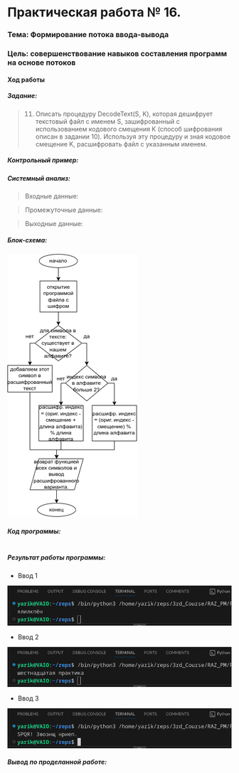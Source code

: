 # Практическая работа № 16. #

### Тема: Формирование потока ввода-вывода ###

### Цель: совершенствование навыков составления программ на основе потоков ###

#### Ход работы ####

##### Задание: #####

> 11. Описать процедуру DecodeText(S, K), которая дешифрует текстовый файл с именем S, зашифрованный с использованием кодового смещения K (способ шифрования описан в задании 10). Используя эту процедуру и зная кодовое смещение K, расшифровать файл с указанным именем.

##### Контрольный пример: #####

> 
>
>
>
>

##### Системный анализ: #####

> Входные данные:

> Промежуточные данные:

> Выходные данные:

##### Блок-схема: #####

![блок-схема](block.png)

##### Код программы: #####
```python

```
##### Результат работы программы: #####

* Ввод 1

![Снимок1](screen1.png)

* Ввод 2

![Снимок2](screen2.png)

* Ввод 3

![Снимок3](screen3.png)

##### Вывод по проделанной работе: #####

> 